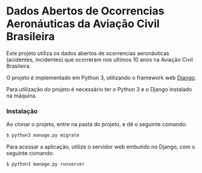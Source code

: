 # Dados Abertos de Ocorrencias Aeronáuticas da Aviação Civil Brasileira

Este projeto utiliza os dados abertos de ocorrencias aeronáuticas (acidentes, incidentes) que ocorreram nos ultimos 10 anos na Aviação Civil Brasileira.

O projeto é implementado em Python 3, utilizando o framework web [Django](https://www.djangoproject.com/).

Para utilização do projeto é necessário ter o Python 3 e o Django instalado na máquina.

### Instalação

Ao clonar o projeto, entre na pasta do projeto, e dê o seguinte comando:

```sh
$ python3 manage.py migrate
```

Para acessar a aplicação, utilize o servidor web embutido no Django, com o seguinte comando:

```sh
$ python3 manage.py runserver
```